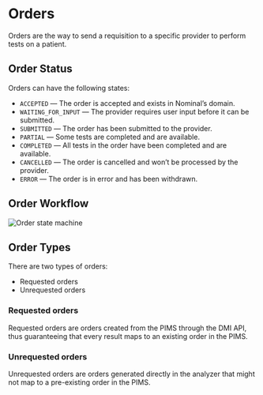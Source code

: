 # Orders

Orders are the way to send a requisition to a specific provider to perform tests on a patient.

## Order Status

Orders can have the following states:
- `ACCEPTED` — The order is accepted and exists in Nominal’s domain.
- `WAITING_FOR_INPUT` — The provider requires user input before it can be submitted.
- `SUBMITTED` — The order has been submitted to the provider.
- `PARTIAL` — Some tests are completed and are available.
- `COMPLETED` — All tests in the order have been completed and are available.
- `CANCELLED` — The order is cancelled and won’t be processed by the provider.
- `ERROR` — The order is in error and has been withdrawn.

## Order Workflow

![Order state machine](https://i.imgur.com/yhuAAyi.png)

## Order Types
There are two types of orders:
- Requested orders
- Unrequested orders


### Requested orders
Requested orders are orders created from the PIMS through the DMI API, thus guaranteeing that every result maps to an existing order in the PIMS.

### Unrequested orders
Unrequested orders are orders generated directly in the analyzer that might not map to a pre-existing order in the PIMS.
